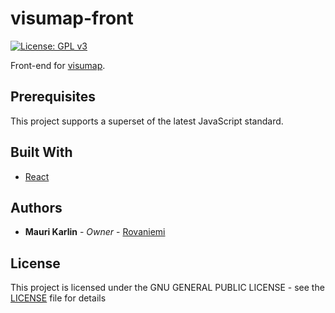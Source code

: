 # visumap-front
[![License: GPL v3](https://img.shields.io/badge/License-GPL%20v3-blue.svg)](https://github.com/rovaniemi/visumap-front/blob/master/LICENSE)

Front-end for [visumap](https://github.com/rovaniemi/visumap).

## Prerequisites

This project supports a superset of the latest JavaScript standard.

## Built With

* [React](https://github.com/facebookincubator/create-react-app/blob/master/packages/react-scripts/template/README.md)

## Authors

* **Mauri Karlin** - *Owner* - [Rovaniemi](https://github.com/Rovaniemi)

## License

This project is licensed under the GNU GENERAL PUBLIC LICENSE - see the [LICENSE](LICENSE) file for details